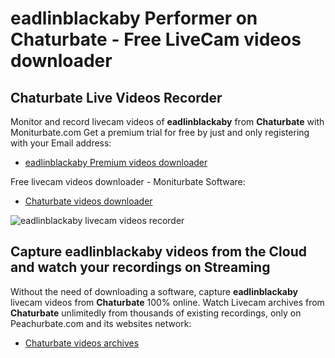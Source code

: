 # eadlinblackaby Performer on Chaturbate - Free LiveCam videos downloader

## Chaturbate Live Videos Recorder

Monitor and record livecam videos of **eadlinblackaby** from **Chaturbate** with Moniturbate.com
Get a premium trial for free by just and only registering with your Email address:
* [eadlinblackaby Premium videos downloader](https://moniturbate.com/request-demo-licence-key.html)

Free livecam videos downloader - Moniturbate Software:
* [Chaturbate videos downloader](https://moniturbate.com/moniturbate-download-software.html)

![eadlinblackaby livecam videos recorder](https://peachurnet.com/templates/moniturbate-software.png)


## Capture eadlinblackaby videos from the Cloud and watch your recordings on Streaming

Without the need of downloading a software, capture **eadlinblackaby** livecam videos from **Chaturbate** 100% online.
Watch Livecam archives from **Chaturbate** unlimitedly from thousands of existing recordings, only on Peachurbate.com and its websites network:
* [Chaturbate videos archives](https://peachurnet.com/)